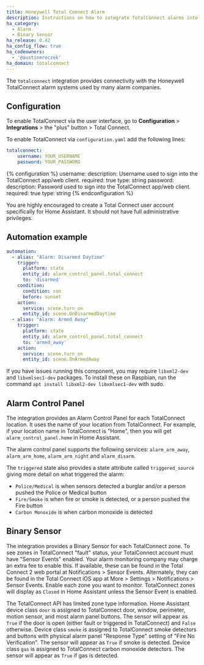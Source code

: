 ```yaml
---
title: Honeywell Total Connect Alarm
description: Instructions on how to integrate TotalConnect alarms into Home Assistant.
ha_category:
  - Alarm
  - Binary Sensor
ha_release: 0.42
ha_config_flow: true
ha_codeowners:
  - '@austinmroczek'
ha_domain: totalconnect
---
```


The `totalconnect` integration provides connectivity with the Honeywell TotalConnect alarm systems used by many alarm companies.  

## Configuration

To enable TotalConnect via the user interface, go to **Configuration** > **Integrations** > the "plus" button > Total Connect.

To enable TotalConnect via `configuration.yaml` add the following lines:

```yaml
totalconnect:
    username: YOUR_USERNAME
    password: YOUR_PASSWORD
```

{% configuration %}
username:
  description: Username used to sign into the TotalConnect app/web client.
  required: true
  type: string
password:
  description: Password used to sign into the TotalConnect app/web client.
  required: true
  type: string
{% endconfiguration %}

You are highly encouraged to create a Total Connect user account specifically for Home Assistant. It should not have full administrative privileges.

## Automation example
```yaml
automation:
  - alias: "Alarm: Disarmed Daytime"
    trigger:
      platform: state
      entity_id: alarm_control_panel.total_connect
      to: 'disarmed'
    condition:
      condition: sun
      before: sunset
    action:
      service: scene.turn_on
      entity_id: scene.OnDisarmedDaytime
  - alias: "Alarm: Armed Away"
    trigger:
      platform: state
      entity_id: alarm_control_panel.total_connect
      to: 'armed_away'
    action:
      service: scene.turn_on
      entity_id: scene.OnArmedAway
```

If you have issues running this component, you may require `libxml2-dev` and `libxmlsec1-dev` packages. To install these on Raspbian, run the command `apt install libxml2-dev libxmlsec1-dev` with sudo.

## Alarm Control Panel

The integration provides an Alarm Control Panel for each TotalConnect location. It uses the name of your location from TotalConnect.  For example, if your location name in TotalConnect is "Home", then you will get `alarm_control_panel.home` in Home Assistant.

The alarm control panel supports the following services: `alarm_arm_away`, `alarm_arm_home`, `alarm_arm_night` and `alarm_disarm`.

The `triggered` state also provides a state attribute called `triggered_source` giving more detail on what triggered the alarm:

- `Police/Medical` is when sensors detected a burglar and/or a person pushed the Police or Medical button
- `Fire/Smoke` is when fire or smoke is detected, or a person pushed the Fire button
- `Carbon Monoxide` is when carbon monoxide is detected

## Binary Sensor

The integration provides a Binary Sensor for each TotalConnect zone. To see zones in TotalConnect "fault" status, your TotalConnect account must have "Sensor Events" enabled. Your alarm monitoring company may charge an extra fee to enable this. If available, these can be found in the Total Connect 2 web portal at Notifications > Sensor Events. Alternately, they can be found in the Total Connect iOS app at More > Settings > Notifications > Sensor Events. Enable each zone you want to monitor. TotalConnect zones will display as `Closed` in Home Assistant unless the Sensor Event is enabled.

The TotalConnect API has limited zone type information. Home Assistant device class `door` is assigned to TotalConnect door, window, perimeter, motion sensor, and most alarm panel buttons. The sensor will appear as `True` if the door is open (either fault or triggered in TotalConnect) and `False` otherwise. Device class `smoke` is assigned to TotalConnect smoke detectors and buttons with physical alarm panel "Response Type" setting of "Fire No Verification". The sensor will appear as `True` if smoke is detected.  Device class `gas` is assigned to TotalConnect carbon monoxide detectors. The sensor will appear as `True` if gas is detected.
